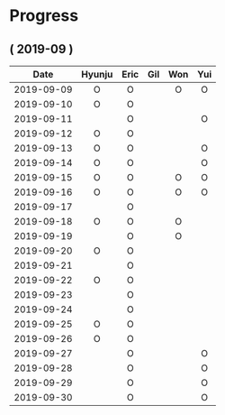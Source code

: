 # Progress

## ( 2019-09 )
| Date       | Hyunju | Eric | Gil | Won | Yui |
| :-:        |:-:     |:-:   |:-:  |:-:  |:-:  |
| 2019-09-09 |O       |O     |     |O    |O    |
| 2019-09-10 |O       |O     |     |     |     |
| 2019-09-11 |        |O     |     |     |O    |
| 2019-09-12 |O       |O     |     |     |     |
| 2019-09-13 |O       |O     |     |     |O    |
| 2019-09-14 |O       |O     |     |     |O    |
| 2019-09-15 |O       |O     |     |O    |O    |
| 2019-09-16 |O       |O     |     |O    |O    |
| 2019-09-17 |        |O     |     |     |     |
| 2019-09-18 |O       |O     |     |O    |     |
| 2019-09-19 |        |O     |     |O    |     |
| 2019-09-20 |O       |O     |     |     |     |
| 2019-09-21 |        |O     |     |     |     |
| 2019-09-22 |O       |O     |     |     |     |
| 2019-09-23 |        |O     |     |     |     |
| 2019-09-24 |        |O     |     |     |     |
| 2019-09-25 |O       |O     |     |     |     |
| 2019-09-26 |O       |O     |     |     |     |
| 2019-09-27 |        |O     |     |     |O    |
| 2019-09-28 |        |O     |     |     |O    |
| 2019-09-29 |        |O     |     |     |O    |
| 2019-09-30 |        |O     |     |     |O    |
